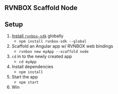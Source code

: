 ## RVNBOX Scaffold Node

## Setup

1. [Install `rvnbox-sdk`](https://www.npmjs.com/package/rvnbox-sdk) globally
   - `npm install rvnbox-sdk --global`
2. Scaffold an Angular app w/ RVNBOX web bindings
   - `rvnbox new myApp --scaffold node`
3. `cd` in to the newly created app
   - `cd myApp`
4. Install dependencies
   - `npm install`
5. Start the app
   - `npm start`
6. Win
